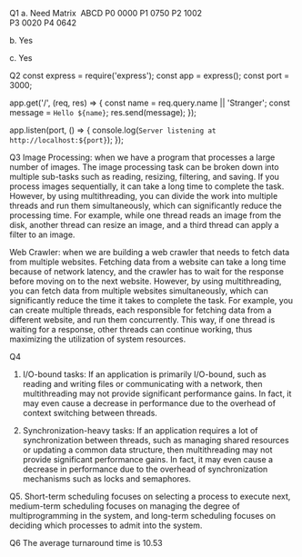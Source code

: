 Q1
a.   Need Matrix       ABCD	
P0   0000
P1    0750
P2   1002    
P3   0020
P4   0642    

b. Yes

c. Yes


Q2
const express = require('express');
const app = express();
const port = 3000;

app.get('/', (req, res) => {
  const name = req.query.name || 'Stranger';
  const message = `Hello ${name}`;
  res.send(message);
});

app.listen(port, () => {
  console.log(`Server listening at http://localhost:${port}`);
});

Q3
Image Processing:
when we have a program that processes a large number of images. The image processing task can be broken down into multiple sub-tasks such as reading, resizing, filtering, and saving. If you process images sequentially, it can take a long time to complete the task. However, by using multithreading, you can divide the work into multiple threads and run them simultaneously, which can significantly reduce the processing time. For example, while one thread reads an image from the disk, another thread can resize an image, and a third thread can apply a filter to an image.

Web Crawler:
when we are building a web crawler that needs to fetch data from multiple websites. Fetching data from a website can take a long time because of network latency, and the crawler has to wait for the response before moving on to the next website. However, by using multithreading, you can fetch data from multiple websites simultaneously, which can significantly reduce the time it takes to complete the task. For example, you can create multiple threads, each responsible for fetching data from a different website, and run them concurrently. This way, if one thread is waiting for a response, other threads can continue working, thus maximizing the utilization of system resources.

Q4
1. I/O-bound tasks: If an application is primarily I/O-bound, such as reading and writing files or communicating with a network, then multithreading may not provide significant performance gains. In fact, it may even cause a decrease in performance due to the overhead of context switching between threads.

2. Synchronization-heavy tasks: If an application requires a lot of synchronization between threads, such as managing shared resources or updating a common data structure, then multithreading may not provide significant performance gains. In fact, it may even cause a decrease in performance due to the overhead of synchronization mechanisms such as locks and semaphores.


Q5. 
Short-term scheduling focuses on selecting a process to execute next, medium-term scheduling focuses on managing the degree of multiprogramming in the system, and long-term scheduling focuses on deciding which processes to admit into the system.

Q6 
The average turnaround time is 10.53
